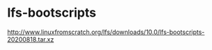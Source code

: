 # lfs-bootscripts
http://www.linuxfromscratch.org/lfs/downloads/10.0/lfs-bootscripts-20200818.tar.xz
